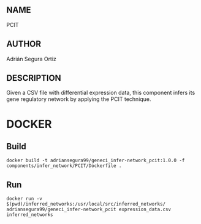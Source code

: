 ## NAME

PCIT

## AUTHOR

Adrián Segura Ortiz

## DESCRIPTION

Given a CSV file with differential expression data, this component infers its gene regulatory network by applying the PCIT technique.

# DOCKER

## Build

```
docker build -t adriansegura99/geneci_infer-network_pcit:1.0.0 -f components/infer_network/PCIT/Dockerfile .
```

## Run

```
docker run -v $(pwd)/inferred_networks:/usr/local/src/inferred_networks/ adriansegura99/geneci_infer-network_pcit expression_data.csv inferred_networks
```
